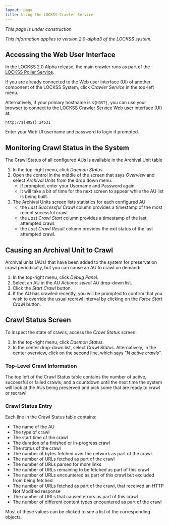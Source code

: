 ```yaml
---
layout: page
title: Using the LOCKSS Crawler Service
---
```


*This page is under construction.*

*This information applies to version 2.0-alpha3 of the LOCKSS system.*

## Accessing the Web User Interface

In the LOCKSS 2.0 Alpha release, the main crawler runs as part of the [LOCKSS Poller Service](using-poller.md).

If you are already connected to the Web user interface (UI) of another component of the LOCKSS System, click *Crawler Service* in the top-left menu.

Alternatively, if your primary hostname is `${HOST}`, you can use your browser to connect to the LOCKSS Crawler Service Web user interface (UI) at:

    http://${HOST}:24631

Enter your Web UI username and password to login if prompted.

## Monitoring Crawl Status in the System

The Crawl Status of all configured AUs is available in the Archival Unit table

1.  In the top-right menu, click *Daemon Status*.
1.  Open the control in the middle of the screen that says *Overview* and select *Archival Units* from the drop down menu.
    * If prompted, enter your Username and Password again.
    * It will take a bit of time for the next screen to appear while the AU list is being built.
1.  The Archival Units screen lists statistics for each configured AU
    * the *Last Successful Crawl* column provides a timestamp of the most recent sucessful crawl.
    * the *Last Crawl Start* column provides a timestamp of the last attempted crawl.
    * the *Last Crawl Result* column provides the exit status of the last attempted crawl.

## Causing an Archival Unit to Crawl

Archival units (AUs) that have been added to the system for preservation crawl periodically, but you can cause an AU to crawl on demand:

1.  In the top-right menu, click *Debug Panel*.
1.  Select an AU in the *AU Actions: select AU* drop-down list.
1.  Click the *Start Crawl* button.
1.  If the AU has crawled recently, you will be prompted to confirm that you wish to override the usual recrawl interval by clicking on the *Force Start Crawl* button.

## Crawl Status Screen

To inspect the state of crawls, access the *Crawl Status* screen:

1.  In the top-right menu, click *Daemon Status*.
1.  In the center drop-down list, select *Crawl Status*. Alternatively, in the center overview, click on the second line, which says "*N active crawls*".

### Top-Level Crawl Information

The top left of the Crawl Status table contains the number of active, successful or failed crawls, and a countdown until the next time the system will look at the AUs being preserved and pick some that are ready to crawl or recrawl.

### Crawl Status Entry

Each line in the Crawl Status table contains:

*   The name of the AU
*   The type of crawl
*   The start time of the crawl
*   The duration of a finished or in-progress crawl
*   The status of the crawl
*   The number of bytes fetched over the network as part of the crawl
*   The number of URLs fetched as part of the crawl
*   The number of URLs parsed for more links
*   The number of URLs remaining to be fetched as part of this crawl
*   The number of URLs encountered as part of this crawl but excluded from being fetched
*   The number of URLs fetched as part of the crawl, that received an HTTP Not Modified response
*   The number of URLs that caused errors as part of this crawl
*   The number of different content types encountered as part of the crawl

Most of these values can be clicked to see a list of the corresponding objects.
